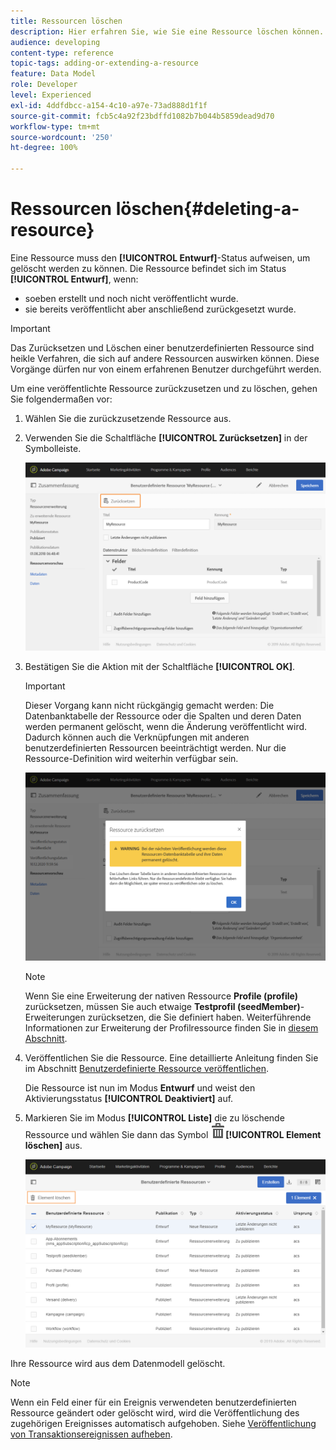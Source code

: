 ```yaml
---
title: Ressourcen löschen
description: Hier erfahren Sie, wie Sie eine Ressource löschen können.
audience: developing
content-type: reference
topic-tags: adding-or-extending-a-resource
feature: Data Model
role: Developer
level: Experienced
exl-id: 4ddfdbcc-a154-4c10-a97e-73ad888d1f1f
source-git-commit: fcb5c4a92f23bdffd1082b7b044b5859dead9d70
workflow-type: tm+mt
source-wordcount: '250'
ht-degree: 100%

---
```


# Ressourcen löschen{#deleting-a-resource}

Eine Ressource muss den **[!UICONTROL Entwurf]**-Status aufweisen, um gelöscht werden zu können. Die Ressource befindet sich im Status **[!UICONTROL Entwurf]**, wenn:

* soeben erstellt und noch nicht veröffentlicht wurde.
* sie bereits veröffentlicht aber anschließend zurückgesetzt wurde.

>[!IMPORTANT]
>
>Das Zurücksetzen und Löschen einer benutzerdefinierten Ressource sind heikle Verfahren, die sich auf andere Ressourcen auswirken können. Diese Vorgänge dürfen nur von einem erfahrenen Benutzer durchgeführt werden.

Um eine veröffentlichte Ressource zurückzusetzen und zu löschen, gehen Sie folgendermaßen vor:

1. Wählen Sie die zurückzusetzende Ressource aus.
1. Verwenden Sie die Schaltfläche **[!UICONTROL Zurücksetzen]** in der Symbolleiste.

   ![](assets/schema_extension_uc26.png)

1. Bestätigen Sie die Aktion mit der Schaltfläche **[!UICONTROL OK]**.

   >[!IMPORTANT]
   >
   >Dieser Vorgang kann nicht rückgängig gemacht werden: Die Datenbanktabelle der Ressource oder die Spalten und deren Daten werden permanent gelöscht, wenn die Änderung veröffentlicht wird. Dadurch können auch die Verknüpfungen mit anderen benutzerdefinierten Ressourcen beeinträchtigt werden. Nur die Ressource-Definition wird weiterhin verfügbar sein.

   ![](assets/schema_extension_uc27.png)

   >[!NOTE]
   >
   >Wenn Sie eine Erweiterung der nativen Ressource **Profile (profile)** zurücksetzen, müssen Sie auch etwaige **Testprofil (seedMember)**-Erweiterungen zurücksetzen, die Sie definiert haben. Weiterführende Informationen zur Erweiterung der Profilressource finden Sie in [diesem Abschnitt](../../developing/using/extending-the-profile-resource-with-a-new-field.md).

1. Veröffentlichen Sie die Ressource. Eine detaillierte Anleitung finden Sie im Abschnitt [Benutzerdefinierte Ressource veröffentlichen](../../developing/using/updating-the-database-structure.md#publishing-a-custom-resource).

   Die Ressource ist nun im Modus **Entwurf** und weist den Aktivierungsstatus **[!UICONTROL Deaktiviert]** auf.

1. Markieren Sie im Modus **[!UICONTROL Liste]** die zu löschende Ressource und wählen Sie dann das Symbol ![](assets/delete_darkgrey-24px.png)**[!UICONTROL Element löschen]** aus.

   ![](assets/schema_extension_uc28.png)

Ihre Ressource wird aus dem Datenmodell gelöscht.

>[!NOTE]
>
>Wenn ein Feld einer für ein Ereignis verwendeten benutzerdefinierten Ressource geändert oder gelöscht wird, wird die Veröffentlichung des zugehörigen Ereignisses automatisch aufgehoben. Siehe [Veröffentlichung von Transaktionsereignissen aufheben](../../channels/using/publishing-transactional-event.md#unpublishing-an-event).
